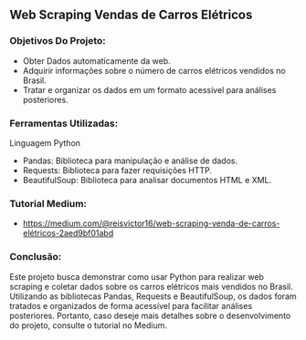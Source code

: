 ## Web Scraping Vendas de Carros Elétricos 

### Objetivos Do Projeto:
* Obter Dados automaticamente da web. 
* Adquirir informações sobre o número de carros elétricos vendidos no Brasil.
* Tratar e organizar os dados em um formato acessível para análises posteriores.
  
### Ferramentas Utilizadas:

Linguagem Python

* Pandas: Biblioteca para manipulação e análise de dados.
* Requests: Biblioteca para fazer requisições HTTP.
* BeautifulSoup: Biblioteca para analisar documentos HTML e XML.

### Tutorial Medium:

* https://medium.com/@reisvictor16/web-scraping-venda-de-carros-elétricos-2aed9bf01abd

### Conclusão:

Este projeto busca demonstrar como usar Python para realizar web scraping e coletar dados sobre os carros elétricos mais vendidos no Brasil. Utilizando as bibliotecas Pandas, Requests e BeautifulSoup, os dados foram tratados e organizados de forma acessível para facilitar análises posteriores. Portanto, caso deseje mais detalhes sobre o desenvolvimento do projeto, consulte o tutorial no Medium.
